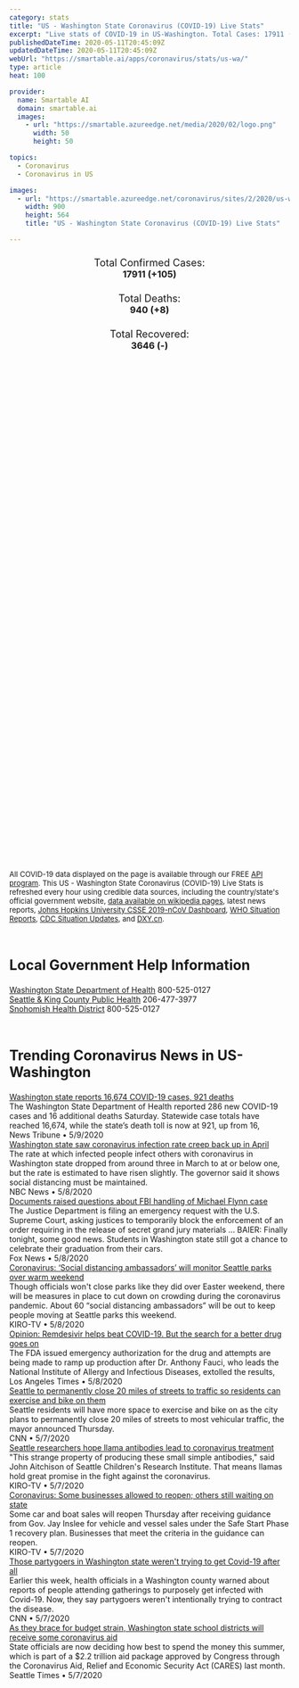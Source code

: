 ```yaml
---
category: stats
title: "US - Washington State Coronavirus (COVID-19) Live Stats"
excerpt: "Live stats of COVID-19 in US-Washington. Total Cases: 17911 (+105), Deaths: 940 (+8), Recoveries: 3646(-)."
publishedDateTime: 2020-05-11T20:45:09Z
updatedDateTime: 2020-05-11T20:45:09Z
webUrl: "https://smartable.ai/apps/coronavirus/stats/us-wa/"
type: article
heat: 100

provider:
  name: Smartable AI
  domain: smartable.ai
  images:
    - url: "https://smartable.azureedge.net/media/2020/02/logo.png"
      width: 50
      height: 50

topics:
  - Coronavirus
  - Coronavirus in US

images:
  - url: "https://smartable.azureedge.net/coronavirus/sites/2/2020/us-wa.jpg"
    width: 900
    height: 564
    title: "US - Washington State Coronavirus (COVID-19) Live Stats"

---
```

<div class="total-stats" style="text-align: center;">
    <h3>
	    <div style="font-size: 18px; font-weight: 400;">Total Confirmed Cases:</div>
	    17911 (<span class='red'>+105</span>)
    </h3>
    <h3>
	    <div style="font-size: 18px; font-weight: 400;">Total Deaths:</div>
	    940 (<span class='red'>+8</span>)
    </h3>
    <h3>
	    <div style="font-size: 18px; font-weight: 400;">Total Recovered:</div>
	    3646 (-)
    </h3>
</div>

<script type="text/javascript" src="https://www.gstatic.com/charts/loader.js"></script>

<div id="time_series_chart" style="width: 100%; height: 400px;"></div>
<script type="text/javascript">
  google.charts.load('current', {'packages':['corechart']});
  google.charts.setOnLoadCallback(drawChart);
  function drawChart() {
    var data = google.visualization.arrayToDataTable([
      ['Date', 'Total Cases', 'Total Deaths', 'Total Recovered'],
      ['1/22/2020', 1, 0, 0],['1/23/2020', 1, 0, 0],['1/24/2020', 1, 0, 0],['1/25/2020', 1, 0, 0],['1/26/2020', 1, 0, 0],['1/27/2020', 1, 0, 0],['1/28/2020', 1, 0, 0],['1/29/2020', 1, 0, 0],['1/30/2020', 1, 0, 0],['1/31/2020', 1, 0, 0],['2/1/2020', 1, 0, 0],['2/2/2020', 1, 0, 0],['2/3/2020', 1, 0, 0],['2/4/2020', 1, 0, 0],['2/5/2020', 1, 0, 0],['2/6/2020', 1, 0, 0],['2/7/2020', 1, 0, 0],['2/8/2020', 1, 0, 0],['2/9/2020', 1, 0, 1],['2/10/2020', 1, 0, 1],['2/11/2020', 1, 0, 1],['2/12/2020', 1, 0, 1],['2/13/2020', 1, 0, 1],['2/14/2020', 1, 0, 1],['2/15/2020', 1, 0, 1],['2/16/2020', 1, 0, 1],['2/17/2020', 1, 0, 1],['2/18/2020', 1, 0, 1],['2/19/2020', 1, 0, 1],['2/20/2020', 1, 0, 1],['2/21/2020', 1, 0, 1],['2/22/2020', 1, 0, 1],['2/23/2020', 1, 0, 1],['2/24/2020', 1, 0, 1],['2/25/2020', 1, 0, 1],['2/26/2020', 1, 0, 1],['2/27/2020', 1, 0, 1],['2/28/2020', 1, 0, 1],['2/29/2020', 7, 1, 1],['3/1/2020', 11, 1, 1],['3/2/2020', 18, 6, 1],['3/3/2020', 27, 7, 1],['3/4/2020', 39, 10, 1],['3/5/2020', 70, 11, 1],['3/6/2020', 78, 13, 1],['3/7/2020', 102, 16, 1],['3/8/2020', 122, 18, 1],['3/9/2020', 122, 19, 1],['3/10/2020', 162, 23, 1],['3/11/2020', 282, 24, 1],['3/12/2020', 457, 31, 1],['3/13/2020', 569, 37, 1],['3/14/2020', 642, 40, 1],['3/15/2020', 769, 42, 1],['3/16/2020', 904, 48, 1],['3/17/2020', 1005, 55, 1],['3/18/2020', 1187, 68, 89],['3/19/2020', 1377, 74, 89],['3/20/2020', 1524, 83, 124],['3/21/2020', 1793, 94, 124],['3/22/2020', 1996, 95, 124],['3/23/2020', 2221, 111, 124],['3/24/2020', 2460, 125, 124],['3/25/2020', 2600, 133, 124],['3/26/2020', 3207, 150, 124],['3/27/2020', 3726, 175, 124],['3/28/2020', 4311, 189, 124],['3/29/2020', 4874, 204, 124],['3/30/2020', 5164, 219, 124],['3/31/2020', 5453, 225, 124],['4/1/2020', 5984, 254, 563],['4/2/2020', 6595, 272, 568],['4/3/2020', 6967, 295, 582],['4/4/2020', 7632, 318, 622],['4/5/2020', 7984, 343, 667],['4/6/2020', 8384, 383, 839],['4/7/2020', 8982, 408, 891],['4/8/2020', 9277, 432, 925],['4/9/2020', 9753, 457, 1076],['4/10/2020', 10221, 484, 1146],['4/11/2020', 10416, 496, 1287],['4/12/2020', 10529, 510, 1325],['4/13/2020', 10723, 522, 1410],['4/14/2020', 10928, 546, 1424],['4/15/2020', 10969, 562, 1507],['4/16/2020', 11278, 587, 1719],['4/17/2020', 11688, 610, 1757],['4/18/2020', 11792, 630, 1765],['4/19/2020', 11904, 634, 1778],['4/20/2020', 12486, 658, 1782],['4/21/2020', 12527, 720, 1790],['4/22/2020', 12655, 733, 1798],['4/23/2020', 12940, 752, 1803],['4/24/2020', 13067, 766, 1805],['4/25/2020', 13332, 741, 1807],['4/26/2020', 13609, 752, 1807],['4/27/2020', 13763, 765, 1807],['4/28/2020', 13914, 788, 1851],['4/29/2020', 14170, 806, 1851],['4/30/2020', 14466, 819, 1851],['5/1/2020', 14810, 825, 1851],['5/2/2020', 15512, 836, 1851],['5/3/2020', 15776, 837, 2033],['5/4/2020', 16136, 846, 2432],['5/5/2020', 16360, 870, 2545],['5/6/2020', 16694, 880, 2632],['5/7/2020', 16943, 904, 2686],['5/8/2020', 17351, 914, 2747],['5/9/2020', 17561, 922, 3626],['5/10/2020', 17806, 932, 3646],['5/11/2020', 17911, 940, 3646],
    ]);
    var options = {
      curveType: 'none',
      chartArea: {'width': '80%', 'height': '80%'},
      legend: { position: 'top' },
      lineWidth: 5,
      colors: ['#f60109', '#444444', '#81B71F']
    };
    var chart = new google.visualization.LineChart(document.getElementById('time_series_chart'));
    chart.draw(data, options);
  }
</script>

<div id="geo_chart" style="width: 100%; height: 500px;"></div>
<script type="text/javascript">
  google.charts.load('current', {
    'packages':['geochart'],
    'mapsApiKey': 'AIzaSyDk1HhVhLaveyKrUhhHZ5YwzIpEcbdal6U'
  });
  google.charts.setOnLoadCallback(drawRegionsMap);
  function drawRegionsMap() {
    var data = google.visualization.arrayToDataTable([
      ['LATITUDE', 'LONGITUDE', 'DESCRIPTION', 'Total Cases', 'Total Deaths'],
      [46.7735, -118.8277, "Adams", 49, 0],[46.2826, -119.2937, "Benton", 705, 51],[47.5175, -120.4671, "Chelan", 152, 6],[48.1229, -123.0911, "Clallam", 19, 0],[45.7466, -122.5194, "Clark", 375, 23],[46.3168, -117.9769, "Columbia", 1, 0],[46.1796, -122.9577, "Cowlitz", 66, 0],[47.648, -120.0707, "Douglas", 117, 2],[48.7311, -118.6663, "Ferry", 1, 0],[46.5737, -119.0013, "Franklin", 516, 16],[47.1981, -119.3732, "Grant", 219, 3],[46.8304, -124.0898, "Grays Harbor", 14, 0],[48.1976, -122.5795, "Island", 179, 9],[47.7425, -123.304, "Jefferson", 29, 0],[47.6062, -122.3321, "King", 7365, 502],[47.6477, -122.6413, "Kitsap", 155, 2],[47.175, -120.9319, "Kittitas", 18, 0],[45.6599, -120.9698, "Klickitat", 19, 3],[46.7225, -122.9695, "Lewis", 30, 3],[47.3048, -117.9713, "Lincoln", 2, 0],[47.3475, -123.0952, "Mason", 28, 1],[48.0536, -119.8994, "Okanogan", 27, 2],[47.0676, -122.1295, "Pierce", 1694, 60],[48.5324, -123.0655, "San Juan", 15, 0],[48.4242, -121.7114, "Skagit", 401, 14],[45.6425, -121.9689, "Skamania", 3, 0],[48.033, -121.8339, "Snohomish", 2932, 116],[47.4513, -117.1307, "Spokane", 386, 28],[48.2929, -117.7336, "Stevens", 10, 1],[46.8646, -122.7696, "Thurston", 123, 1],[46.1991, -118.9728, "Walla Walla", 99, 2],[48.8787, -121.9719, "Whatcom", 333, 34],[47.0887, -117.0464, "Whitman", 16, 0],[46.7026, -120.756, "Yakima", 1781, 59],[46.3076, -123.6344, "Wahkiakum", 3, 0],[48.1788, -117.0545, "Pend Oreille", 2, 0],[46.4152, -117.0502, "Asotin", 18, 2],[46.6755, -123.6648, "Pacific", 9, 0],
    ]);
    var options = {
      backgroundColor: {fill:'transparent',stroke:'#FFF' ,strokeWidth:0 }, 
      displayMode: 'markers',
      region: 'US-WA', 
      resolution: 'metros',
      colorAxis: {colors: ['#F27D81', '#f60109']},
      sizeAxis: {minSize:3,  maxSize:12},
    };
    var chart = new google.visualization.GeoChart(document.getElementById('geo_chart'));
    chart.draw(data, options);
  };
</script>

<div id="geo_table"></div>
<script type="text/javascript">
  google.charts.load('current', {'packages':['table']});
  google.charts.setOnLoadCallback(drawTable);
  function drawTable() {
    var data = new google.visualization.DataTable();
    data.addColumn('string', 'Location');
    data.addColumn('number', 'Total Cases');
    data.addColumn('number', 'New Cases');
    data.addColumn('number', 'Active Cases');
    data.addColumn('number', 'Total Deaths');
    data.addColumn('number', 'New Deaths');
    data.addColumn('number', 'Total Recovered');
    data.addRows([
      [{v:"Adams", f:"Adams"}, 49, 0, 49, 0, 0, 0],[{v:"Benton", f:"Benton"}, 705, 10, 654, 51, 0, 0],[{v:"Chelan", f:"Chelan"}, 152, 4, 146, 6, 0, 0],[{v:"Clallam", f:"Clallam"}, 19, 0, 9, 0, 0, 10],[{v:"Clark", f:"Clark"}, 375, 0, 352, 23, 0, 0],[{v:"Columbia", f:"Columbia"}, 1, 0, 0, 0, 0, 1],[{v:"Cowlitz", f:"Cowlitz"}, 66, 0, 66, 0, 0, 0],[{v:"Douglas", f:"Douglas"}, 117, 5, 115, 2, 0, 0],[{v:"Ferry", f:"Ferry"}, 1, 0, 1, 0, 0, 0],[{v:"Franklin", f:"Franklin"}, 516, 3, 500, 16, 0, 0],[{v:"Grant", f:"Grant"}, 219, 0, 164, 3, 0, 52],[{v:"Grays Harbor", f:"Grays Harbor"}, 14, 0, 14, 0, 0, 0],[{v:"Island", f:"Island"}, 179, 0, 170, 9, 0, 0],[{v:"Jefferson", f:"Jefferson"}, 29, 0, 29, 0, 0, 0],[{v:"King", f:"King"}, 7365, 46, 6863, 502, 10, 0],[{v:"Kitsap", f:"Kitsap"}, 155, 0, 153, 2, 0, 0],[{v:"Kittitas", f:"Kittitas"}, 18, 0, 6, 0, 0, 12],[{v:"Klickitat", f:"Klickitat"}, 19, 0, 6, 3, 0, 10],[{v:"Lewis", f:"Lewis"}, 30, 0, 27, 3, 0, 0],[{v:"Lincoln", f:"Lincoln"}, 2, 0, 1, 0, 0, 1],[{v:"Mason", f:"Mason"}, 28, 0, 27, 1, 0, 0],[{v:"Okanogan", f:"Okanogan"}, 27, 0, 12, 2, 0, 13],[{v:"Pierce", f:"Pierce"}, 1694, 20, 1634, 60, 0, 0],[{v:"San Juan", f:"San Juan"}, 15, 0, 15, 0, 0, 0],[{v:"Skagit", f:"Skagit"}, 401, 0, 306, 14, 0, 81],[{v:"Skamania", f:"Skamania"}, 3, 0, 3, 0, 0, 0],[{v:"Snohomish", f:"Snohomish"}, 2932, 15, 1288, 116, 2, 1528],[{v:"Spokane", f:"Spokane"}, 386, 0, 358, 28, 0, 0],[{v:"Stevens", f:"Stevens"}, 10, 0, 9, 1, 0, 0],[{v:"Thurston", f:"Thurston"}, 123, 2, 40, 1, 0, 82],[{v:"Walla Walla", f:"Walla Walla"}, 99, 0, 82, 2, 0, 15],[{v:"Whatcom", f:"Whatcom"}, 333, 0, 299, 34, 0, 0],[{v:"Whitman", f:"Whitman"}, 16, 0, 16, 0, 0, 0],[{v:"Yakima", f:"Yakima"}, 1781, 0, 1722, 59, 0, 0],[{v:"Wahkiakum", f:"Wahkiakum"}, 3, 0, 3, 0, 0, 0],[{v:"Pend Oreille", f:"Pend Oreille"}, 2, 0, 2, 0, 0, 0],[{v:"Asotin", f:"Asotin"}, 18, 0, 16, 2, 0, 0],[{v:"Pacific", f:"Pacific"}, 9, 0, 9, 0, 0, 0],
    ]);
    data.setProperty(0, 0, 'style', 'min-width:100px');
    var table = new google.visualization.Table(document.getElementById('geo_table'));
    table.draw(data, {allowHtml: true, sortColumn: 2, sortAscending: false, width: '660px', height: '100%'});
  }
</script>

<span style="font-size: 13px">All COVID-19 data displayed on the page is available through our FREE <a href="https://developer.smartable.ai">API program</a>. This US - Washington State Coronavirus (COVID-19) Live Stats is refreshed every hour using credible data sources, including the country/state's official government website, <a href="https://en.wikipedia.org/wiki/2019%E2%80%9320_coronavirus_pandemic" target="_blank">data available on wikipedia pages</a>, latest news reports, <a href="https://systems.jhu.edu/research/public-health/ncov/" target="_blank">Johns Hopkins University CSSE 2019-nCoV Dashboard</a>, <a href="https://www.who.int/emergencies/diseases/novel-coronavirus-2019/situation-reports" target="_blank">WHO Situation Reports</a>, <a href="https://www.cdc.gov/coronavirus/2019-ncov/index.html" target="_blank">CDC Situation Updates</a>, and <a href="https://ncov.dxy.cn/ncovh5/view/pneumonia" target="_blank">DXY.cn</a>.</span>

<h2 id="news" class="center" style="margin-top: 60px; font-size: 25px;">Local Government Help Information</h2>
<div class="info center">
<a href="https://www.doh.wa.gov/Emergencies/Coronavirus" target="_blank">Washington State Department of Health</a> 800-525-0127<br /><a href="https://www.kingcounty.gov/depts/health/communicable-diseases/disease-control/novel-coronavirus.aspx" target="_blank">Seattle & King County Public Health</a> 206-477-3977<br /><a href="https://www.snohd.org/484/Novel-Coronavirus-2019" target="_blank">Snohomish Health District</a> 800-525-0127
</div>
<h2 id="news" class="center" style="margin-top: 60px; font-size: 25px;">Trending Coronavirus News in US-Washington</h2>
<div class="row">
<div class="col-md-6 col-sm-12">
  <div class="content-card">
	<a href="https://www.thenewstribune.com/news/coronavirus/article242628041.html"><div class="card-image" style="background-image: url(https://cf-images.us-east-1.prod.boltdns.net/v1/static/5615998020001/7d919262-3f57-45df-9021-1a921d5d3055/0174afbf-2175-48f0-9f8d-cafdb9b2bdbc/1280x720/match/image.jpg)"></div></a>
	<div class="content">
		<div class="card-title"><a href="https://www.thenewstribune.com/news/coronavirus/article242628041.html">Washington state reports 16,674 COVID-19 cases, 921 deaths</a></div>
		<div class="card-excerpt">The Washington State Department of Health reported 286 new COVID-19 cases and 16 additional deaths Saturday. Statewide case totals have reached 16,674, while the state’s death toll is now at 921, up from 16,</div>
		<div class="card-meta">
			<span class="card-provider">News Tribune</span> • <span class="card-date">5/9/2020</span>
		</div>
	</div>
  </div>
</div>
<div class="col-md-6 col-sm-12">
  <div class="content-card">
	<a href="https://www.nbcnews.com/health/health-news/live-blog/2020-05-08-coronavirus-news-n1202636/ncrd1203556"><div class="card-image" style="background-image: url(https://media2.s-nbcnews.com/i/newscms/2020_19/3341911/200508-auburn-washington-al-0802_10738abed84caac74f36558c3b30e360.jpg)"></div></a>
	<div class="content">
		<div class="card-title"><a href="https://www.nbcnews.com/health/health-news/live-blog/2020-05-08-coronavirus-news-n1202636/ncrd1203556">Washington state saw coronavirus infection rate creep back up in April</a></div>
		<div class="card-excerpt">The rate at which infected people infect others with coronavirus in Washington state dropped from around three in March to at or below one, but the rate is estimated to have risen slightly. The governor said it shows social distancing must be maintained.</div>
		<div class="card-meta">
			<span class="card-provider">NBC News</span> • <span class="card-date">5/8/2020</span>
		</div>
	</div>
  </div>
</div>
<div class="col-md-6 col-sm-12">
  <div class="content-card">
	<a href="https://www.kiro7.com/news/local/wa-supreme-court-rejects-plea-release-thousands-inmates-immediately/NELJN77TXBBCLKRFK6ARZFL24Y/"><div class="card-image" style="background-image: url(https://arc-anglerfish-arc2-prod-cmg.s3.amazonaws.com/public/V2IFTWIJ5ZB7LAKX3NWXT5C4AI.jpg)"></div></a>
	<div class="content">
		<div class="card-title"><a href="https://www.kiro7.com/news/local/wa-supreme-court-rejects-plea-release-thousands-inmates-immediately/NELJN77TXBBCLKRFK6ARZFL24Y/">Documents raised questions about FBI handling of Michael Flynn case</a></div>
		<div class="card-excerpt">The Justice Department is filing an emergency request with the U.S. Supreme Court, asking justices to temporarily block the enforcement of an order requiring in the release of secret grand jury materials ... BAIER: Finally tonight, some good news. Students in Washington state still got a chance to celebrate their graduation from their cars.</div>
		<div class="card-meta">
			<span class="card-provider">Fox News</span> • <span class="card-date">5/8/2020</span>
		</div>
	</div>
  </div>
</div>
<div class="col-md-6 col-sm-12">
  <div class="content-card">
	<a href="https://www.kiro7.com/news/local/coronavirus-phase-one-inslees-reopening-plan-begins-tuesday/XIDPHMLVOJAAREQ5YCL75367PU/"><div class="card-image" style="background-image: url(https://www.kiro7.com/resizer/yesUsFg5BBVtPcg1GGa83b98vSs=/1200x628/d1hfln2sfez66z.cloudfront.net/05-08-2020/t_a851c68d0b0f4747bf0b01b94575ba08_name_Crowded_Sign_1152x1536.jpg)"></div></a>
	<div class="content">
		<div class="card-title"><a href="https://www.kiro7.com/news/local/coronavirus-phase-one-inslees-reopening-plan-begins-tuesday/XIDPHMLVOJAAREQ5YCL75367PU/">Coronavirus: ‘Social distancing ambassadors’ will monitor Seattle parks over warm weekend</a></div>
		<div class="card-excerpt">Though officials won't close parks like they did over Easter weekend, there will be measures in place to cut down on crowding during the coronavirus pandemic. About 60 “social distancing ambassadors” will be out to keep people moving at Seattle parks this weekend.</div>
		<div class="card-meta">
			<span class="card-provider">KIRO-TV</span> • <span class="card-date">5/8/2020</span>
		</div>
	</div>
  </div>
</div>
<div class="col-md-6 col-sm-12">
  <div class="content-card">
	<a href="https://www.latimes.com/world-nation/story/2020-04-13/coworkers-save-coronavirus-doctor"><div class="card-image" style="background-image: url(https://ca-times.brightspotcdn.com/dims4/default/38e96f3/2147483647/strip/true/crop/3900x2547+0+26/resize/320x209!/quality/90/?url=https%3A%2F%2Fcalifornia-times-brightspot.s3.amazonaws.com%2Fec%2Ff6%2Ff9bd47364827a36c3a8739541dbf%2Fla-photos-1staff-535886-la-me-longest-stay-covid-patient-5-ajs.jpg)"></div></a>
	<div class="content">
		<div class="card-title"><a href="https://www.latimes.com/world-nation/story/2020-04-13/coworkers-save-coronavirus-doctor">Opinion: Remdesivir helps beat COVID-19. But the search for a better drug goes on</a></div>
		<div class="card-excerpt">The FDA issued emergency authorization for the drug and attempts are being made to ramp up production after Dr. Anthony Fauci, who leads the National Institute of Allergy and Infectious Diseases, extolled the results,</div>
		<div class="card-meta">
			<span class="card-provider">Los Angeles Times</span> • <span class="card-date">5/8/2020</span>
		</div>
	</div>
  </div>
</div>
<div class="col-md-6 col-sm-12">
  <div class="content-card">
	<a href="https://www.kiro7.com/news/local/20-miles-stay-healthy-streets-close-permanently-seattle/EKK2NVSK4VAIRCY3D2C6NUJZKQ/"><div class="card-image" style="background-image: url(https://arc-anglerfish-arc2-prod-cmg.s3.amazonaws.com/public/ZNPGU5WYZJDAFG7UI3AY4HX5LQ.jpg)"></div></a>
	<div class="content">
		<div class="card-title"><a href="https://www.kiro7.com/news/local/20-miles-stay-healthy-streets-close-permanently-seattle/EKK2NVSK4VAIRCY3D2C6NUJZKQ/">Seattle to permanently close 20 miles of streets to traffic so residents can exercise and bike on them</a></div>
		<div class="card-excerpt">Seattle residents will have more space to exercise and bike on as the city plans to permanently close 20 miles of streets to most vehicular traffic, the mayor announced Thursday.</div>
		<div class="card-meta">
			<span class="card-provider">CNN</span> • <span class="card-date">5/7/2020</span>
		</div>
	</div>
  </div>
</div>
<div class="col-md-6 col-sm-12">
  <div class="content-card">
	<a href="https://www.kiro7.com/news/local/seattle-researchers-hope-llama-antibodies-lead-coronavirus-treatment/DZT7GXRGGFB4HMCXTC2B7DJK5I/"><div class="card-image" style="background-image: url(https://www.kiro7.com/resizer/6zXcRRUbqXAB0v-pPd_HIpUTut8=/1200x628/d1hfln2sfez66z.cloudfront.net/05-08-2020/t_f4d9a8c40a8243a1bd0f4fc696ecc78b_name_Llamas_transfer.jpg)"></div></a>
	<div class="content">
		<div class="card-title"><a href="https://www.kiro7.com/news/local/seattle-researchers-hope-llama-antibodies-lead-coronavirus-treatment/DZT7GXRGGFB4HMCXTC2B7DJK5I/">Seattle researchers hope llama antibodies lead to coronavirus treatment</a></div>
		<div class="card-excerpt">"This strange property of producing these small simple antibodies," said John Aitchison of Seattle Children's Research Institute. That means llamas hold great promise in the fight against the coronavirus.</div>
		<div class="card-meta">
			<span class="card-provider">KIRO-TV</span> • <span class="card-date">5/7/2020</span>
		</div>
	</div>
  </div>
</div>
<div class="col-md-6 col-sm-12">
  <div class="content-card">
	<a href="https://www.kiro7.com/news/local/coronavirus-phase-one-inslees-reopening-plan-begins-tuesday/XIDPHMLVOJAAREQ5YCL75367PU/"><div class="card-image" style="background-image: url(https://www.kiro7.com/resizer/FONKWleqIUN4Kg4Suw7COZuTnAc=/1200x628/d1hfln2sfez66z.cloudfront.net/05-07-2020/t_e3d78f8bf0ca4051916c462a8fa78bbe_name_brown_bear_car_wash.jpg)"></div></a>
	<div class="content">
		<div class="card-title"><a href="https://www.kiro7.com/news/local/coronavirus-phase-one-inslees-reopening-plan-begins-tuesday/XIDPHMLVOJAAREQ5YCL75367PU/">Coronavirus: Some businesses allowed to reopen; others still waiting on state</a></div>
		<div class="card-excerpt">Some car and boat sales will reopen Thursday after receiving guidance from Gov. Jay Inslee for vehicle and vessel sales under the Safe Start Phase 1 recovery plan. Businesses that meet the criteria in the guidance can reopen.</div>
		<div class="card-meta">
			<span class="card-provider">KIRO-TV</span> • <span class="card-date">5/7/2020</span>
		</div>
	</div>
  </div>
</div>
<div class="col-md-6 col-sm-12">
  <div class="content-card">
	<a href="https://www.cnn.com/2020/05/07/us/washington-retracts-walla-walla-covid-19-parties-trnd/index.html"><div class="card-image" style="background-image: url(https://cdn.cnn.com/cnnnext/dam/assets/200506184918-walla-walla-county-super-tease.jpg)"></div></a>
	<div class="content">
		<div class="card-title"><a href="https://www.cnn.com/2020/05/07/us/washington-retracts-walla-walla-covid-19-parties-trnd/index.html">Those partygoers in Washington state weren't trying to get Covid-19 after all</a></div>
		<div class="card-excerpt">Earlier this week, health officials in a Washington county warned about reports of people attending gatherings to purposely get infected with Covid-19. Now, they say partygoers weren't intentionally trying to contract the disease.</div>
		<div class="card-meta">
			<span class="card-provider">CNN</span> • <span class="card-date">5/7/2020</span>
		</div>
	</div>
  </div>
</div>
<div class="col-md-6 col-sm-12">
  <div class="content-card">
	<a href="https://www.seattletimes.com/education-lab/as-they-brace-for-budget-strain-washington-state-school-districts-will-receive-some-coronavirus-aid/"><div class="card-image" style="background-image: url(https://static.seattletimes.com/wp-content/uploads/2020/05/05062020_teaser_tzr_151340-780x501.jpg)"></div></a>
	<div class="content">
		<div class="card-title"><a href="https://www.seattletimes.com/education-lab/as-they-brace-for-budget-strain-washington-state-school-districts-will-receive-some-coronavirus-aid/">As they brace for budget strain, Washington state school districts will receive some coronavirus aid</a></div>
		<div class="card-excerpt">State officials are now deciding how best to spend the money this summer, which is part of a $2.2 trillion aid package approved by Congress through the Coronavirus Aid, Relief and Economic Security Act (CARES) last month.</div>
		<div class="card-meta">
			<span class="card-provider">Seattle Times</span> • <span class="card-date">5/7/2020</span>
		</div>
	</div>
  </div>
</div>

</div>

